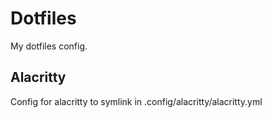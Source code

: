 # Dotfiles

My dotfiles config.

## Alacritty

Config for alacritty to symlink in .config/alacritty/alacritty.yml
